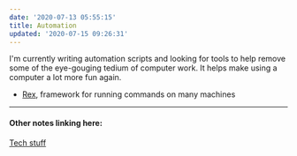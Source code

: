 ```yaml
---
date: '2020-07-13 05:55:15'
title: Automation
updated: '2020-07-15 09:26:31'
---
```

I'm currently writing automation scripts and looking for tools to help remove
some of the eye-gouging tedium of computer work. It helps make using a computer
a lot more fun again.

* [Rex](/Rex), framework for running commands on many machines

---
#### Other notes linking here:

[Tech stuff](/Tech-stuff)
